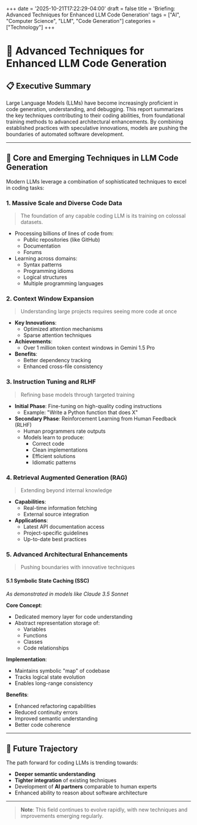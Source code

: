 +++
date = '2025-10-21T17:22:29-04:00'
draft = false
title = 'Briefing: Advanced Techniques for Enhanced LLM Code Generation'
tags = ["AI", "Computer Science", "LLM", "Code Generation"]
categories = ["Technology"]
+++

# 🤖 Advanced Techniques for Enhanced LLM Code Generation

## 📋 Executive Summary

Large Language Models (LLMs) have become increasingly proficient in code generation, understanding, and debugging. This report summarizes the key techniques contributing to their coding abilities, from foundational training methods to advanced architectural enhancements. By combining established practices with speculative innovations, models are pushing the boundaries of automated software development.

---

## 🔧 Core and Emerging Techniques in LLM Code Generation

Modern LLMs leverage a combination of sophisticated techniques to excel in coding tasks:

### 1. Massive Scale and Diverse Code Data

> The foundation of any capable coding LLM is its training on colossal datasets.

* Processing billions of lines of code from:
  * Public repositories (like GitHub)
  * Documentation
  * Forums
* Learning across domains:
  * Syntax patterns
  * Programming idioms
  * Logical structures
  * Multiple programming languages

### 2. Context Window Expansion

> Understanding large projects requires seeing more code at once

* **Key Innovations**:
  * Optimized attention mechanisms
  * Sparse attention techniques
* **Achievements**:
  * Over 1 million token context windows in Gemini 1.5 Pro
* **Benefits**:
  * Better dependency tracking
  * Enhanced cross-file consistency

### 3. Instruction Tuning and RLHF

> Refining base models through targeted training

* **Initial Phase**: Fine-tuning on high-quality coding instructions
  * Example: "Write a Python function that does X"
* **Secondary Phase**: Reinforcement Learning from Human Feedback (RLHF)
  * Human programmers rate outputs
  * Models learn to produce:
    * Correct code
    * Clean implementations
    * Efficient solutions
    * Idiomatic patterns

### 4. Retrieval Augmented Generation (RAG)

> Extending beyond internal knowledge

* **Capabilities**:
  * Real-time information fetching
  * External source integration
* **Applications**:
  * Latest API documentation access
  * Project-specific guidelines
  * Up-to-date best practices

### 5. Advanced Architectural Enhancements

> Pushing boundaries with innovative techniques

#### 5.1 Symbolic State Caching (SSC)

*As demonstrated in models like Claude 3.5 Sonnet*

**Core Concept**:
* Dedicated memory layer for code understanding
* Abstract representation storage of:
  * Variables
  * Functions
  * Classes
  * Code relationships

**Implementation**:
* Maintains symbolic "map" of codebase
* Tracks logical state evolution
* Enables long-range consistency

**Benefits**:
* Enhanced refactoring capabilities
* Reduced continuity errors
* Improved semantic understanding
* Better code coherence

---

## 🔮 Future Trajectory

The path forward for coding LLMs is trending towards:

* **Deeper semantic understanding**
* **Tighter integration** of existing techniques
* Development of **AI partners** comparable to human experts
* Enhanced ability to reason about software architecture

---

> **Note**: This field continues to evolve rapidly, with new techniques and improvements emerging regularly.

